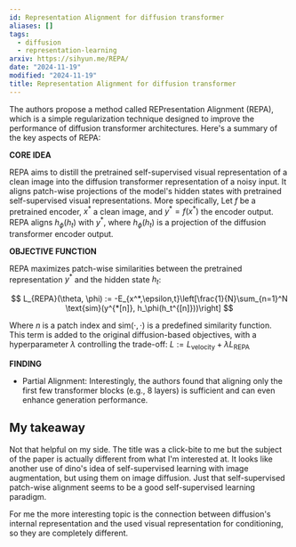 ```yaml
---
id: Representation Alignment for diffusion transformer
aliases: []
tags:
  - diffusion
  - representation-learning
arxiv: https://sihyun.me/REPA/
date: "2024-11-19"
modified: "2024-11-19"
title: Representation Alignment for diffusion transformer
---
```


The authors propose a method called REPresentation Alignment (REPA), which is a simple regularization technique designed to improve the performance of diffusion transformer architectures. Here's a summary of the key aspects of REPA:

**CORE IDEA**

REPA aims to distill the pretrained self-supervised visual representation of a clean image into the diffusion transformer representation of a noisy input. It aligns patch-wise projections of the model's hidden states with pretrained self-supervised visual representations. More specifically, Let $f$ be a pretrained encoder, $x^*$ a clean image, and $y^* = f(x^*)$ the encoder output. REPA aligns $h_\phi(h_t)$ with $y^*$, where $h_\phi(h_t)$ is a projection of the diffusion transformer encoder output.

**OBJECTIVE FUNCTION**

REPA maximizes patch-wise similarities between the pretrained representation $y^*$ and the hidden state $h_t$:

$$
L_{REPA}(\theta, \phi) := -E_{x^*,\epsilon,t}\left[\frac{1}{N}\sum_{n=1}^N \text{sim}(y^{*[n]}, h_\phi(h_t^{[n]}))\right]
$$

Where $n$ is a patch index and $\text{sim}(\cdot, \cdot)$ is a predefined similarity function. This term is added to the original diffusion-based objectives, with a hyperparameter $\lambda$ controlling the trade-off: $L := L_{\text{velocity}} + \lambda L_{\text{REPA}}$

**FINDING**

- Partial Alignment: Interestingly, the authors found that aligning only the first few transformer blocks (e.g., 8 layers) is sufficient and can even enhance generation performance.

## My takeaway

Not that helpful on my side. The title was a click-bite to me but the subject of the paper is actually different from what I'm interested at. It looks like another use of dino's idea of self-supervised learning with image augmentation, but using them on image diffusion. Just that self-supervised patch-wise alignment seems to be a good self-supervised learning paradigm.

For me the more interesting topic is the connection between diffusion's internal representation and the used visual representation for conditioning, so they are completely different. 
